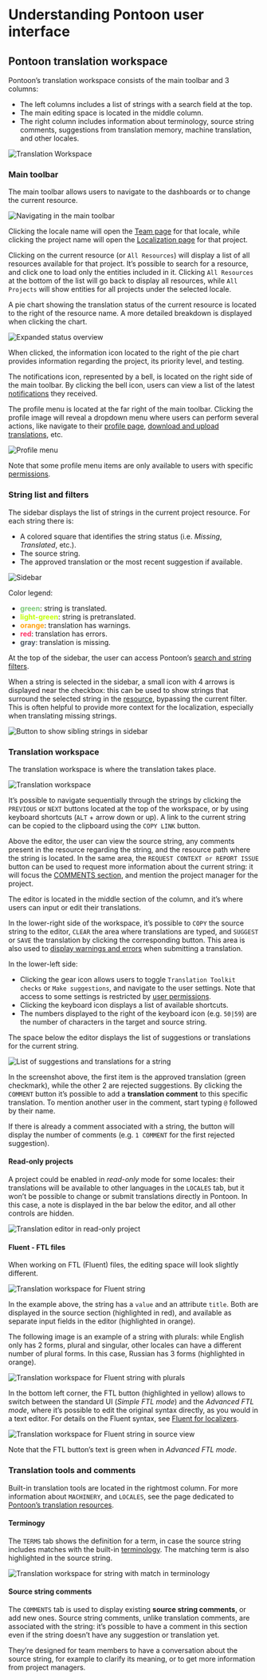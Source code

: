# Understanding Pontoon user interface

<!-- toc -->

## Pontoon translation workspace

Pontoon’s translation workspace consists of the main toolbar and 3 columns:
* The left columns includes a list of strings with a search field at the top.
* The main editing space is located in the middle column.
* The right column includes information about terminology, source string comments, suggestions from translation memory, machine translation, and other locales.

![Translation Workspace](../../assets/images/pontoon/ui/translation_workspace.png "Screenshot of the translation workspace in Pontoon")

### Main toolbar

The main toolbar allows users to navigate to the dashboards or to change the current resource.

![Navigating in the main toolbar](../../assets/images/pontoon/ui/main_nav.png "Screenshot of the main toolbar, with the resource dropdown expanded")

Clicking the locale name will open the [Team page](teams_projects.md#team-page) for that locale, while clicking the project name will open the [Localization page](teams_projects.md#localization-page) for that project.

Clicking on the current resource (or `All Resources`) will display a list of all resources available for that project. It’s possible to search for a resource, and click one to load only the entities included in it. Clicking `All Resources` at the bottom of the list will go back to display all resources, while `All Projects` will show entities for all projects under the selected locale.

A pie chart showing the translation status of the current resource is located to the right of the resource name. A more detailed breakdown is displayed when clicking the chart.

![Expanded status overview](../../assets/images/pontoon/ui/status_overview.png "Screenshot of the status graph expanded")

When clicked, the information icon located to the right of the pie chart provides information regarding the project, its priority level, and testing.

The notifications icon, represented by a bell, is located on the right side of the main toolbar. By clicking the bell icon, users can view a list of the latest [notifications](notifications.md) they received.

The profile menu is located at the far right of the main toolbar. Clicking the profile image will reveal a dropdown menu where users can perform several actions, like navigate to their [profile page](profile.md), [download and upload translations](translate.md#downloading-and-uploading-translations), etc.

![Profile menu](../../assets/images/pontoon/ui/profile_menu.png "Screenshot of the profile menu")

Note that some profile menu items are only available to users with specific [permissions](users.md#user-roles).

### String list and filters

The sidebar displays the list of strings in the current project resource. For each string there is:
* A colored square that identifies the string status (i.e. *Missing*, *Translated*, etc.).
* The source string.
* The approved translation or the most recent suggestion if available.

![Sidebar](../../assets/images/pontoon/ui/sidebar.png "Screenshot of the sidebar, with a list of strings showing the different string statuses")

Color legend:
* **<span style="color: #7bc876;">green</span>**: string is translated.
* **<span style="color: #c0ff00;">light-green</span>**: string is pretranslated.
* **<span style="color: #ffa10f;">orange</span>**: translation has warnings.
* **<span style="color: #f36;">red</span>**: translation has errors.
* **<span style="color: #4d5967;">gray</span>**: translation is missing.

At the top of the sidebar, the user can access Pontoon’s [search and string filters](search_filters.md).

When a string is selected in the sidebar, a small icon with 4 arrows is displayed near the checkbox: this can be used to show strings that surround the selected string in the [resource](glossary.md#resource), bypassing the current filter. This is often helpful to provide more context for the localization, especially when translating missing strings.

![Button to show sibling strings in sidebar](../../assets/images/pontoon/ui/sidebar_expand.png "Screenshot of the button to show sibling strings in sidebar")

### Translation workspace

The translation workspace is where the translation takes place.

![Translation workspace](../../assets/images/pontoon/ui/workspace_standard.png "Screenshot of the standard editor in the translation workspace")

It’s possible to navigate sequentially through the strings by clicking the `PREVIOUS` or `NEXT` buttons located at the top of the workspace, or by using keyboard shortcuts (`ALT` + arrow down or up). A link to the current string can be copied to the clipboard using the `COPY LINK` button.

Above the editor, the user can view the source string, any comments present in the resource regarding the string, and the resource path where the string is located.
In the same area, the `REQUEST CONTEXT or REPORT ISSUE` button can be used to request more information about the current string: it will focus the [COMMENTS section](##source-string-comments), and mention the project manager for the project.

The editor is located in the middle section of the column, and it’s where users can input or edit their translations.

In the lower-right side of the workspace, it’s possible to `COPY` the source string to the editor, `CLEAR` the area where translations are typed, and `SUGGEST` or `SAVE` the translation by clicking the corresponding button. This area is also used to [display warnings and errors](translate.md#quality-checks) when submitting a translation.

In the lower-left side:
* Clicking the gear icon allows users to toggle `Translation Toolkit checks` or `Make suggestions`, and navigate to the user settings. Note that access to some settings is restricted by [user permissions](users.md#user-roles).
* Clicking the keyboard icon displays a list of available shortcuts.
* The numbers displayed to the right of the keyboard icon (e.g. `50|59`) are the number of characters in the target and source string.

The space below the editor displays the list of suggestions or translations for the current string.

![List of suggestions and translations for a string](../../assets/images/pontoon/ui/translation_comments.png "Screenshot of list of suggestions and translations for a string with comment editing open")

In the screenshot above, the first item is the approved translation (green checkmark), while the other 2 are rejected suggestions. By clicking the `COMMENT` button it’s possible to add a **translation comment** to this specific translation. To mention another user in the comment, start typing `@` followed by their name.

If there is already a comment associated with a string, the button will display the number of comments (e.g. `1 COMMENT` for the first rejected suggestion).

#### Read-only projects

A project could be enabled in *read-only* mode for some locales: their translations will be available to other languages in the `LOCALES` tab, but it won’t be possible to change or submit translations directly in Pontoon. In this case, a note is displayed in the bar below the editor, and all other controls are hidden.

![Translation editor in read-only project](../../assets/images/pontoon/ui/translation_readonly.png "Screenshot of translation editor in read-only project")

#### Fluent - FTL files

When working on FTL (Fluent) files, the editing space will look slightly different.

![Translation workspace for Fluent string](../../assets/images/pontoon/ui/workspace_ftl.png "Screenshot of the translation workspace for Fluent string")

In the example above, the string has a `value` and an attribute `title`. Both are displayed in the source section (highlighted in red), and available as separate input fields in the editor (highlighted in orange).

The following image is an example of a string with plurals: while English only has 2 forms, plural and singular, other locales can have a different number of plural forms. In this case, Russian has 3 forms (highlighted in orange).

![Translation workspace for Fluent string with plurals](../../assets/images/pontoon/ui/workspace_ftl_plurals.png "Screenshot of the translation workspace for Fluent string with plurals")

In the bottom left corner, the FTL button (highlighted in yellow) allows to switch between the standard UI (*Simple FTL mode*) and the *Advanced FTL mode*, where it’s possible to edit the original syntax directly, as you would in a text editor. For details on the Fluent syntax, see [Fluent for localizers](../fluent/).

![Translation workspace for Fluent string in source view](../../assets/images/pontoon/ui/workspace_ftl_sourceview.png "Screenshot of the translation workspace for Fluent string in source view")

Note that the FTL button’s text is green when in *Advanced FTL mode*.

### Translation tools and comments

Built-in translation tools are located in the rightmost column. For more information about `MACHINERY`, and `LOCALES`, see the page dedicated to [Pontoon’s translation resources](resources.md).

#### Terminogy

The `TERMS` tab shows the definition for a term, in case the source string includes matches with the built-in [terminology](glossary.md#terminology). The matching term is also highlighted in the source string.

![Translation workspace for string with match in terminology](../../assets/images/pontoon/ui/workspace_terminology.png "Screenshot of the translation workspace for string with match in terminology")

#### Source string comments

The `COMMENTS` tab is used to display existing **source string comments**, or add new ones. Source string comments, unlike translation comments, are associated with the string: it’s possible to have a comment in this section even if the string doesn’t have any suggestion or translation yet.

They’re designed for team members to have a conversation about the source string, for example to clarify its meaning, or to get more information from project managers.
